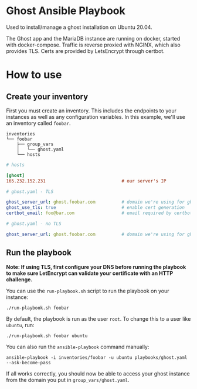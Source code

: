 # Ghost Ansible Playbook
 Used to install/manage a ghost installation on Ubuntu 20.04.

 The Ghost app and the MariaDB instance are running on docker, started with docker-compose. Traffic is reverse proxied with NGINX, which also provides TLS. Certs are provided by LetsEncrypt through certbot.

# How to use
## Create your inventory
First you must create an inventory. This includes the endpoints to your instances as well as any configuration variables. In this example, we'll use an inventory called `foobar`.

```
inventories
└── foobar
    ├── group_vars
    │   └── ghost.yaml
    └── hosts
```

```ini
# hosts

[ghost]
165.232.152.231                             # our server's IP
```

```yaml
# ghost.yaml - TLS

ghost_server_url: ghost.foobar.com          # domain we're using for ghost
ghost_use_tls: true                         # enable cert generation
certbot_email: foo@bar.com                  # email required by certbot
```

```yaml
# ghost.yaml - no TLS

ghost_server_url: ghost.foobar.com          # domain we're using for ghost (localhost for no domain)
```

## Run the playbook
**Note: If using TLS, first configure your DNS before running the playbook to make sure LetEncrypt can validate your certificate with an HTTP challenge.**

You can use the `run-playbook.sh` script to run the playbook on your instance:
```
./run-playbook.sh foobar
```

By default, the playbook is run as the user `root`. To change this to a user like `ubuntu`, run:
```
./run-playbook.sh foobar ubuntu
```

You can also run the `ansible-playbook` command manually:
```
ansible-playbook -i inventories/foobar -u ubuntu playbooks/ghost.yaml --ask-become-pass
```

If all works correctly, you should now be able to access your ghost instance from the domain you put in `group_vars/ghost.yaml`.
